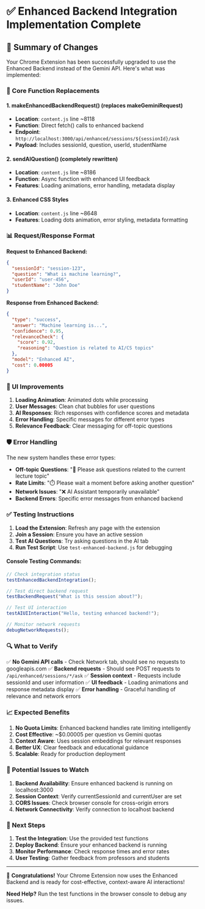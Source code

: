 # ✅ Enhanced Backend Integration Implementation Complete

## 🎯 Summary of Changes

Your Chrome Extension has been successfully upgraded to use the Enhanced Backend instead of the Gemini API. Here's what was implemented:

### 🔄 Core Function Replacements

#### 1. **makeEnhancedBackendRequest()** (replaces makeGeminiRequest)

- **Location**: `content.js` line ~8118
- **Function**: Direct fetch() calls to enhanced backend
- **Endpoint**: `http://localhost:3000/api/enhanced/sessions/${sessionId}/ask`
- **Payload**: Includes sessionId, question, userId, studentName

#### 2. **sendAIQuestion()** (completely rewritten)

- **Location**: `content.js` line ~8186
- **Function**: Async function with enhanced UI feedback
- **Features**: Loading animations, error handling, metadata display

#### 3. **Enhanced CSS Styles**

- **Location**: `content.js` line ~8648
- **Features**: Loading dots animation, error styling, metadata formatting

### 📊 Request/Response Format

**Request to Enhanced Backend:**

```json
{
  "sessionId": "session-123",
  "question": "What is machine learning?",
  "userId": "user-456",
  "studentName": "John Doe"
}
```

**Response from Enhanced Backend:**

```json
{
  "type": "success",
  "answer": "Machine learning is...",
  "confidence": 0.95,
  "relevanceCheck": {
    "score": 0.92,
    "reasoning": "Question is related to AI/CS topics"
  },
  "model": "Enhanced AI",
  "cost": 0.00005
}
```

### 🎨 UI Improvements

1. **Loading Animation**: Animated dots while processing
2. **User Messages**: Clean chat bubbles for user questions
3. **AI Responses**: Rich responses with confidence scores and metadata
4. **Error Handling**: Specific messages for different error types
5. **Relevance Feedback**: Clear messaging for off-topic questions

### 🛡️ Error Handling

The new system handles these error types:

- **Off-topic Questions**: "🎯 Please ask questions related to the current lecture topic"
- **Rate Limits**: "⏱️ Please wait a moment before asking another question"
- **Network Issues**: "❌ AI Assistant temporarily unavailable"
- **Backend Errors**: Specific error messages from enhanced backend

### ✅ Testing Instructions

1. **Load the Extension**: Refresh any page with the extension
2. **Join a Session**: Ensure you have an active session
3. **Test AI Questions**: Try asking questions in the AI tab
4. **Run Test Script**: Use `test-enhanced-backend.js` for debugging

#### Console Testing Commands:

```javascript
// Check integration status
testEnhancedBackendIntegration();

// Test direct backend request
testBackendRequest("What is this session about?");

// Test UI interaction
testAIUIInteraction("Hello, testing enhanced backend!");

// Monitor network requests
debugNetworkRequests();
```

### 🔍 What to Verify

✅ **No Gemini API calls** - Check Network tab, should see no requests to googleapis.com
✅ **Backend requests** - Should see POST requests to `/api/enhanced/sessions/*/ask`
✅ **Session context** - Requests include sessionId and user information
✅ **UI feedback** - Loading animations and response metadata display
✅ **Error handling** - Graceful handling of relevance and network errors

### 📈 Expected Benefits

1. **No Quota Limits**: Enhanced backend handles rate limiting intelligently
2. **Cost Effective**: ~$0.00005 per question vs Gemini quotas
3. **Context Aware**: Uses session embeddings for relevant responses
4. **Better UX**: Clear feedback and educational guidance
5. **Scalable**: Ready for production deployment

### 🚨 Potential Issues to Watch

1. **Backend Availability**: Ensure enhanced backend is running on localhost:3000
2. **Session Context**: Verify currentSessionId and currentUser are set
3. **CORS Issues**: Check browser console for cross-origin errors
4. **Network Connectivity**: Verify connection to localhost backend

### 📝 Next Steps

1. **Test the Integration**: Use the provided test functions
2. **Deploy Backend**: Ensure your enhanced backend is running
3. **Monitor Performance**: Check response times and error rates
4. **User Testing**: Gather feedback from professors and students

---

🎉 **Congratulations!** Your Chrome Extension now uses the Enhanced Backend and is ready for cost-effective, context-aware AI interactions!

**Need Help?** Run the test functions in the browser console to debug any issues.
